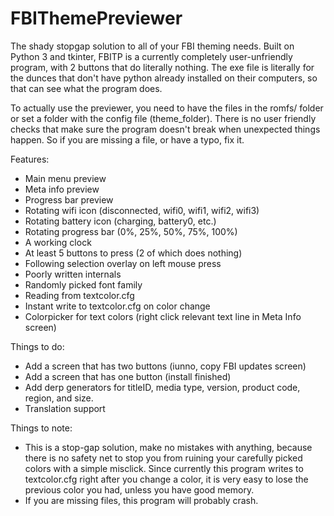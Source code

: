 # FBIThemePreviewer
The shady stopgap solution to all of your FBI theming needs.
Built on Python 3 and tkinter, FBITP is a currently completely user-unfriendly program, 
with 2 buttons that do literally nothing. The exe file is literally for the dunces that
don't have python already installed on their computers, so that can see what the program
does.

To actually use the previewer, you need to have the files in the romfs/ folder or set a 
folder with the config file (theme_folder). There is no user friendly checks that make 
sure the program doesn't break when unexpected things happen. So if you are missing a 
file, or have a typo, fix it.

Features:
- Main menu preview
- Meta info preview
- Progress bar preview
- Rotating wifi icon (disconnected, wifi0, wifi1, wifi2, wifi3)
- Rotating battery icon (charging, battery0, etc.)
- Rotating progress bar (0%, 25%, 50%, 75%, 100%)
- A working clock
- At least 5 buttons to press (2 of which does nothing)
- Following selection overlay on left mouse press
- Poorly written internals
- Randomly picked font family
- Reading from textcolor.cfg
- Instant write to textcolor.cfg on color change
- Colorpicker for text colors (right click relevant text line in Meta Info screen)

Things to do:
- Add a screen that has two buttons (iunno, copy FBI updates screen)
- Add a screen that has one button (install finished)
- Add derp generators for titleID, media type, version, product code, region, and size.
- Translation support

Things to note:
- This is a stop-gap solution, make no mistakes with anything, because there is no safety
net to stop you from ruining your carefully picked colors with a simple misclick. Since
currently this program writes to textcolor.cfg right after you change a color, it is very
easy to lose the previous color you had, unless you have good memory.
- If you are missing files, this program will probably crash.